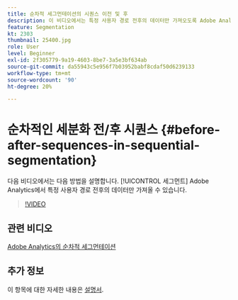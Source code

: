 ```yaml
---
title: 순차적 세그먼테이션의 시퀀스 이전 및 후
description: 이 비디오에서는 특정 사용자 경로 전후의 데이터만 가져오도록 Adobe Analytics에서 세그먼트화하는 방법을 설명합니다.
feature: Segmentation
kt: 2303
thumbnail: 25400.jpg
role: User
level: Beginner
exl-id: 2f305779-9a19-4603-8be7-3a5e3bf634ab
source-git-commit: da55943c5e956f7b03952babf8cdaf50d6239133
workflow-type: tm+mt
source-wordcount: '90'
ht-degree: 20%

---
```


# 순차적인 세분화 전/후 시퀀스 {#before-after-sequences-in-sequential-segmentation}

다음 비디오에서는 다음 방법을 설명합니다. [!UICONTROL 세그먼트] Adobe Analytics에서 특정 사용자 경로 전후의 데이터만 가져올 수 있습니다.

>[!VIDEO](https://video.tv.adobe.com/v/25400/?quality=12)

## 관련 비디오

[Adobe Analytics의 순차적 세그먼테이션](sequential-segmentation.md)

## 추가 정보

이 항목에 대한 자세한 내용은 [설명서](https://experienceleague.adobe.com/docs/analytics/components/segmentation/segmentation-workflow/seg-sequential-build.html?lang=en).
